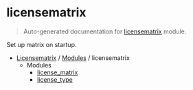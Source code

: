 # licensematrix

> Auto-generated documentation for [licensematrix](../../licensematrix/__init__.py) module.

Set up matrix on startup.

- [Licensematrix](../README.md#licensematrix-index) / [Modules](../README.md#licensematrix-modules) / licensematrix
    - Modules
        - [license_matrix](license_matrix.md#license_matrix)
        - [license_type](license_type.md#license_type)
